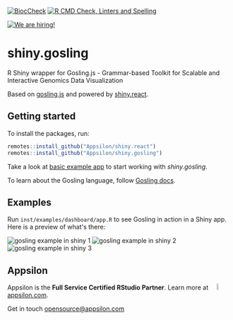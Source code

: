 [![BiocCheck](https://github.com/Appsilon/shiny.gosling/actions/workflows/bioc-check.yaml/badge.svg)](https://github.com/Appsilon/shiny.gosling/actions/workflows/bioc-check.yaml)    [![R CMD Check, Linters and Spelling](https://github.com/Appsilon/shiny.gosling/actions/workflows/r.yml/badge.svg)](https://github.com/Appsilon/shiny.gosling/actions/workflows/r.yml)

<a href = "https://appsilon.com/careers/" target="_blank"><img src="http://d2v95fjda94ghc.cloudfront.net/hiring.png" alt="We are hiring!"/></a>

# shiny.gosling

R Shiny wrapper for Gosling.js - Grammar-based Toolkit for Scalable and Interactive Genomics Data Visualization

Based on [gosling.js](http://gosling-lang.org/) and powered by [shiny.react](https://appsilon.github.io/shiny.react/).

## Getting started

To install the packages, run:
```R
remotes::install_github("Appsilon/shiny.react")
remotes::install_github("Appsilon/shiny.gosling")
```

Take a look at [basic example app](https://github.com/Appsilon/shiny.gosling/blob/main/inst/examples/app.R) to start working with _shiny.gosling_.

To learn about the Gosling language, follow [Gosling docs](http://gosling-lang.org/tutorials/).

## Examples

Run `inst/examples/dashboard/app.R` to see Gosling in action in a Shiny app. Here is a preview of what's there:

![gosling example in shiny 1](https://user-images.githubusercontent.com/1421503/180184232-4df04501-62a6-47c0-a0fb-c2518cca35a4.gif)
![gosling example in shiny 2](https://user-images.githubusercontent.com/1421503/180184244-1daced88-5d66-4adc-a541-8e25767f8e79.gif)
![gosling example in shiny 3](https://user-images.githubusercontent.com/1421503/180184324-4be3dc70-cde2-4d87-9505-c342f302cab9.gif)

Appsilon
--------

<img src="https://avatars0.githubusercontent.com/u/6096772" align="right" alt="" width="6%" />

Appsilon is the **Full Service Certified RStudio Partner**. Learn more
at [appsilon.com](https://appsilon.com).

Get in touch [opensource@appsilon.com](mailto:opensource@appsilon.com)
